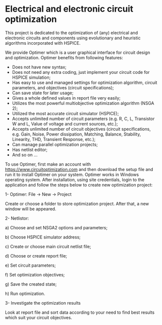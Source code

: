 # Electrical and electronic circuit optimization
This project is dedicated to the optimization of (any) electrical and electronic circuits and components using evolutionary and heuristic algorithms incorporated with HSPICE.

We provide Optimer which is a user graphical interface for circuit design and optimization. Optimer benefits from following features:
   - Does not have new syntax;
   - Does not need any extra coding, just implement your circuit code for HSPICE simulation;
   - Has easy to use and managed settings for optimization algorithm, circuit parameters, and objectives (circuit specifications);
   - Can save state for later usage;
   - Gives a whole defined values in report file very easily;
   - Utilizes the most powerful multiobjective optimization algorithm (NSGA 2);
   - Utilized the most accurate circuit simulator (HSPICE);
   - Accepts unlimited number of circuit parameters (e.g. R, C, L, Transistor W and L, Value of voltage and current sources, etc.);
   - Accepts unlimited number of circuit objectives (circuit specifications, e.g. Gain, Noise, Power dissipation, Matching, Balance, Stability, Linearity, THD, Transient Response, etc.);
   - Can manage parallel optimization projects;
   - Has netlist editor;
   - And so on ...


To use Optimer, first make an account with https://www.circuitoptimization.com and then download the setup file and run it to install Optimer on your system. Optimer works in Windows operating system. After installation, using site credentials, login to the application and follow the steps below to create new optimization project:


1- Optimer: File -> New -> Project

   Create or choose a folder to store optimization project. After that, a new window will be appeared.
   
   
2- Netlistor:

   a) Choose and set NSGA2 options and parameters;
   
   b) Choose HSPICE simulator address;
   
   c) Create or choose main circuit netlist file;
   
   d) Choose or create report file;
   
   e) Set circuit parameters;
   
   f) Set optimization objectives;
   
   g) Save the created state;
   
   h) Run optimization.
   
   
3- Investigate the optimization results

   Look at report file and sort data according to your need to find best results which suit your circuit objectives.
